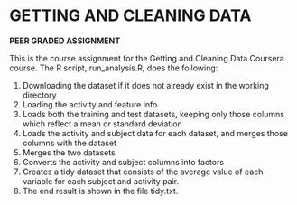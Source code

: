 # GETTING AND CLEANING DATA #
**PEER GRADED ASSIGNMENT**

This is the course assignment  for the Getting and Cleaning Data Coursera course. The R script, run_analysis.R, does the following:

1. Downloading the dataset if it does not already exist in the working directory
1. Loading the activity and feature info
1. Loads both the training and test datasets, keeping only those columns which reflect a mean or standard deviation
1. Loads the activity and subject data for each dataset, and merges those columns with the dataset
1. Merges the two datasets
1. Converts the activity and subject columns into factors
1. Creates a tidy dataset that consists of the average  value of each variable for each subject and activity pair.
1. The end result is shown in the file tidy.txt.
 
